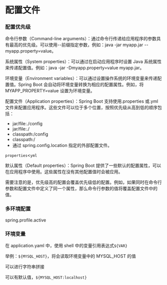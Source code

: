 # 配置文件

### 配置优先级

命令行参数（Command-line arguments）：通过命令行传递给应用程序的参数具有最高的优先级。可以使用--前缀指定参数，例如：java -jar myapp.jar --myapp.property=value。

系统属性（System properties）：可以通过在启动应用程序时设置 Java 系统属性来传递配置值。例如：java -jar -Dmyapp.property=value myapp.jar。

环境变量（Environment variables）：可以通过设置操作系统的环境变量来传递配置值。Spring Boot 会自动将环境变量转换为相应的配置属性。例如，将 MYAPP_PROPERTY=value 设置为环境变量。

配置文件（Application properties）：Spring Boot 支持使用.properties 或.yml 文件来配置应用程序。这些文件可以位于多个位置，按照优先级从高到低的顺序包括：

- jar/file:./config
- jar/file:./
- classpath:/config
- classpath:/
- 通过 spring.config.location 指定的外部配置文件。

`properties`<`yml`

默认属性（Default properties）：Spring Boot 提供了一些默认的配置属性，可以在应用程序中使用。这些属性在没有其他配置值时会被应用。

需要注意的是，优先级高的配置会覆盖优先级低的配置。例如，如果同时在命令行参数和配置文件中定义了同一个属性，那么命令行参数的值将覆盖配置文件中的值。

### 多环境配置

spring.profile.active

### 环境变量

在 application.yaml 中，使用 shell 中的变量引用表达式`${VAR}`

举例：`${MYSQL_HOST}`，将会读取环境变量中的 MYSQL_HOST 的值

可以进行字符串拼接

可以有默认值，`${MYSQL_HOST:localhost}`
